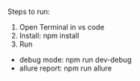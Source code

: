 Steps to run:
1. Open Terminal in vs code
2. Install: npm install
3. Run
- debug mode: npm run dev-debug
- allure report: npm run allure
